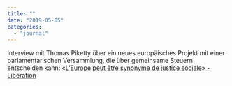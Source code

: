 ```yaml
---
title: ""
date: "2019-05-05"
categories: 
  - "journal"
---
```


Interview mit Thomas Piketty über ein neues europäisches Projekt mit einer parlamentarischen Versammlung, die über gemeinsame Steuern entscheiden kann: [«L’Europe peut être synonyme de justice sociale» - Libération](https://www.liberation.fr/planete/2019/05/05/thomas-piketty-l-europe-peut-etre-synonyme-de-justice-sociale_1725166)
